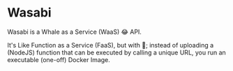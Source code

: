 # Wasabi

Wasabi is a Whale as a Service (WaaS) 😂 API.

It's Like Function as a Service (FaaS), but with 🐳; instead of uploading a (NodeJS) function that
can be executed by calling a unique URL, you run an executable (one-off) Docker Image.
